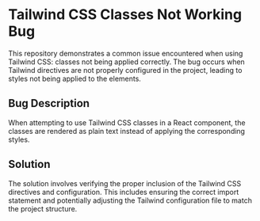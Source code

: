 # Tailwind CSS Classes Not Working Bug

This repository demonstrates a common issue encountered when using Tailwind CSS: classes not being applied correctly. The bug occurs when Tailwind directives are not properly configured in the project, leading to styles not being applied to the elements.

## Bug Description

When attempting to use Tailwind CSS classes in a React component, the classes are rendered as plain text instead of applying the corresponding styles.

## Solution

The solution involves verifying the proper inclusion of the Tailwind CSS directives and configuration. This includes ensuring the correct import statement and potentially adjusting the Tailwind configuration file to match the project structure.
